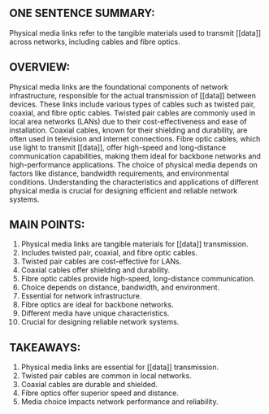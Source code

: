 ## ONE SENTENCE SUMMARY:
Physical media links refer to the tangible materials used to transmit [[data]] across networks, including cables and fibre optics.

## OVERVIEW:
Physical media links are the foundational components of network infrastructure, responsible for the actual transmission of [[data]] between devices. These links include various types of cables such as twisted pair, coaxial, and fibre optic cables. Twisted pair cables are commonly used in local area networks (LANs) due to their cost-effectiveness and ease of installation. Coaxial cables, known for their shielding and durability, are often used in television and internet connections. Fibre optic cables, which use light to transmit [[data]], offer high-speed and long-distance communication capabilities, making them ideal for backbone networks and high-performance applications. The choice of physical media depends on factors like distance, bandwidth requirements, and environmental conditions. Understanding the characteristics and applications of different physical media is crucial for designing efficient and reliable network systems.

## MAIN POINTS:
1. Physical media links are tangible materials for [[data]] transmission.
2. Includes twisted pair, coaxial, and fibre optic cables.
3. Twisted pair cables are cost-effective for LANs.
4. Coaxial cables offer shielding and durability.
5. Fibre optic cables provide high-speed, long-distance communication.
6. Choice depends on distance, bandwidth, and environment.
7. Essential for network infrastructure.
8. Fibre optics are ideal for backbone networks.
9. Different media have unique characteristics.
10. Crucial for designing reliable network systems.

## TAKEAWAYS:
1. Physical media links are essential for [[data]] transmission.
2. Twisted pair cables are common in local networks.
3. Coaxial cables are durable and shielded.
4. Fibre optics offer superior speed and distance.
5. Media choice impacts network performance and reliability.